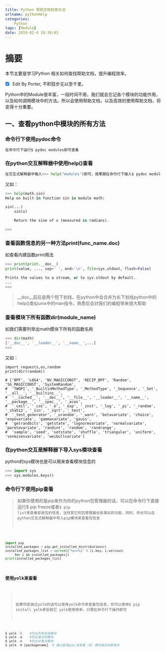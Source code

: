 ```yaml
---
title: Python 帮助文档检索方法
urlname: pythonHelp
categories:      
    Python      
tags: [Module]
date: 2019-02-4 10:38:03
---
```


# 摘要

本节主要是学习Python 相关如何查找帮助文档，提升编程效率。

- [x] Edit By Porter, 不积跬步无以至千里。

<!-- more -->

Python中的Module很丰富，一段时间不用，我们就会忘记各个模块的功能作用，以及如何调用模块中的方法。所以会使用帮助文档，以及高效的使用帮助文档，将变得十分重要。

## 一、查看python中模块的所有方法

### 命令行下使用pydoc命令

```python
在命令行下运行$ pydoc modules即可查看
```

### 在python交互解释器中使用help()查看

```Python
在交互式解释器中输入>>> help("modules")即可，效果跟在命令行下输入$ pydoc modules是一样的
```

又如：

```Python
>>> help(math.sin)
Help on built-in function sin in module math:

sin(...)
    sin(x)

    Return the sine of x (measured in radians).

>>> 
```

### 查看函数信息的另一种方法print(func_name.__doc__)

如查看内建函数print用法

```Python 
>>> print(print.__doc__)
print(value, ..., sep=' ', end='\n', file=sys.stdout, flush=False)

Prints the values to a stream, or to sys.stdout by default.
...
>>> 
```

> __doc__前后是两个短下划线，在python中会合并为长下划线python中的help()类似unix中的man指令，熟悉后会对我们的编程带来很大帮助

### 查看模块下所有函数dir(module_name)

如我们需要列举出math模块下所有的函数名称

```Python
>>> dir(math)
['__doc__', '__loader__', '__name__',...]
>>> 
```

又如：

```
import requests,os,random
print(dir(random))

# ['BPF', 'LOG4', 'NV_MAGICCONST', 'RECIP_BPF', 'Random', 'SG_MAGICCONST', 'SystemRandom', 
#  'TWOPI', '_BuiltinMethodType', '_MethodType', '_Sequence', '_Set', '__all__', '__builtins__', 
#  '__cached__', '__doc__', '__file__', '__loader__', '__name__', '__package__', '__spec__', '_acos', 
#  '_ceil', '_cos', '_e', '_exp', '_inst', '_log', '_pi', '_random', '_sha512', '_sin', '_sqrt', '_test',
#  '_test_generator', '_urandom', '_warn', 'betavariate', 'choice', 'expovariate', 'gammavariate', 'gauss', 
#  'getrandbits', 'getstate', 'lognormvariate', 'normalvariate', 'paretovariate', 'randint', 'random', 'randrange', 
#  'sample', 'seed', 'setstate', 'shuffle', 'triangular', 'uniform', 'vonmisesvariate', 'weibullvariate']
```

### 在python交互是解释器下导入sys模块查看

python的sys模块也是可以用来查看模块信息的

```Python
>>> import sys
>>> sys.modules.keys()
```
### 命令行下使用pip查看

> 如果你使用的是pip来作为你的python包管理器的话，可以在命令行下直接运行$ pip freeze</code>或者<code>$ pip list来查看安装包的信息，当然其它的包管理器也有类似的功能，同时，你也可以在python交互式解释器中导入pip模块来查看包信息

```Python
import pip
installed_packages = pip.get_installed_distributions()
installed_packages_list = sorted(["%s==%s" % (i.key, i.version)
     for i in installed_packages])
print(installed_packages_list)
```

### 使用yolk来查看

> 如果你安装过yolk的话可以使用yolk命令来查看包信息，你可以使用$ pip install yolk来安装它 
yolk使用简单，只需在命令行下操作即可

```Python 
$ yolk -l    #列出所有安装模块
$ yolk -a    #列出激活的模块
$ yolk -n    #列出非激活模块
$ yolk -U [packagename]  # 通过查询pypi来查看（该）模块是否有新版本
```

